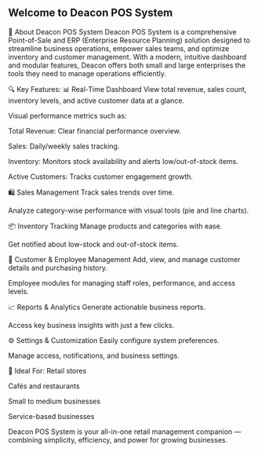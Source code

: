 ## Welcome to Deacon POS System

🧾 About Deacon POS System
Deacon POS System is a comprehensive Point-of-Sale and ERP (Enterprise Resource Planning) solution designed to streamline business operations, empower sales teams, and optimize inventory and customer management. With a modern, intuitive dashboard and modular features, Deacon offers both small and large enterprises the tools they need to manage operations efficiently.

🔍 Key Features:
📊 Real-Time Dashboard
View total revenue, sales count, inventory levels, and active customer data at a glance.

Visual performance metrics such as:

Total Revenue: Clear financial performance overview.

Sales: Daily/weekly sales tracking.

Inventory: Monitors stock availability and alerts low/out-of-stock items.

Active Customers: Tracks customer engagement growth.

🛍️ Sales Management
Track sales trends over time.

Analyze category-wise performance with visual tools (pie and line charts).

📦 Inventory Tracking
Manage products and categories with ease.

Get notified about low-stock and out-of-stock items.

👥 Customer & Employee Management
Add, view, and manage customer details and purchasing history.

Employee modules for managing staff roles, performance, and access levels.

📈 Reports & Analytics
Generate actionable business reports.

Access key business insights with just a few clicks.

⚙️ Settings & Customization
Easily configure system preferences.

Manage access, notifications, and business settings.

💼 Ideal For:
Retail stores

Cafés and restaurants

Small to medium businesses

Service-based businesses

Deacon POS System is your all-in-one retail management companion — combining simplicity, efficiency, and power for growing businesses.
